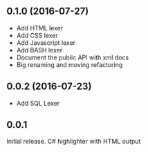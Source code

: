 ## 0.1.0 (2016-07-27)

 - Add HTML lexer
 - Add CSS lexer
 - Add Javascript lexer
 - Add BASH lexer
 - Document the public API with xml docs
 - Big renaming and moving refactoring

## 0.0.2 (2016-07-23)

* Add SQL Lexer

## 0.0.1
Initial release. C# highlighter with HTML output